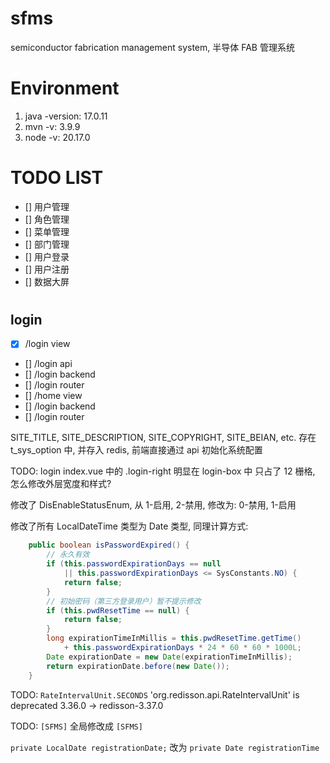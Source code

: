 # sfms

semiconductor fabrication management system, 半导体 FAB 管理系统

# Environment

1. java -version: 17.0.11
2. mvn -v: 3.9.9
3. node -v: 20.17.0

# TODO LIST

- [] 用户管理
- [] 角色管理
- [] 菜单管理
- [] 部门管理
- [] 用户登录
- [] 用户注册
- [] 数据大屏

#

## login

-   [x] /login view
- [] /login api
- [] /login backend
- [] /login router
- [] /home view
- [] /login backend
- [] /login router

SITE_TITLE, SITE_DESCRIPTION, SITE_COPYRIGHT, SITE_BEIAN, etc. 存在 t_sys_option
中, 并存入 redis, 前端直接通过 api 初始化系统配置

TODO: login index.vue 中的 .login-right 明显在 login-box 中 只占了 12 栅格,
怎么修改外层宽度和样式?

修改了 DisEnableStatusEnum, 从 1-启用, 2-禁用, 修改为: 0-禁用, 1-启用

修改了所有 LocalDateTime 类型为 Date 类型, 同理计算方式:

```java
    public boolean isPasswordExpired() {
        // 永久有效
        if (this.passwordExpirationDays == null
            || this.passwordExpirationDays <= SysConstants.NO) {
            return false;
        }
        // 初始密码（第三方登录用户）暂不提示修改
        if (this.pwdResetTime == null) {
            return false;
        }
        long expirationTimeInMillis = this.pwdResetTime.getTime()
            + this.passwordExpirationDays * 24 * 60 * 60 * 1000L;
        Date expirationDate = new Date(expirationTimeInMillis);
        return expirationDate.before(new Date());
    }
```

TODO: `RateIntervalUnit.SECONDS`
'org.redisson.api.RateIntervalUnit' is deprecated 3.36.0 -> redisson-3.37.0

TODO: `[SFMS]` 全局修改成 `[SFMS]`

`private LocalDate registrationDate;` 改为 `private Date registrationTime`
